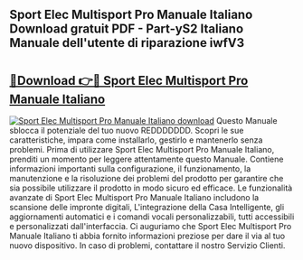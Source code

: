 ## Sport Elec Multisport Pro Manuale Italiano Download gratuit PDF - Part-yS2 Italiano Manuale dell'utente di riparazione iwfV3

# <h2><a href="http://dfc3rwa.blite.top/?on=Sport+Elec+Multisport+Pro+Manuale+Italiano">🔗Download 👉🔴 Sport Elec Multisport Pro Manuale Italiano</a></h2>

[![Sport Elec Multisport Pro Manuale Italiano download](https://i.imgur.com/lujVjoI.png)](http://dfc3rwa.blite.top/?on=Sport+Elec+Multisport+Pro+Manuale+Italiano)
Questo Manuale sblocca il potenziale del tuo nuovo REDDDDDDD. Scopri le sue caratteristiche, impara come installarlo, gestirlo e mantenerlo senza problemi. Prima di utilizzare Sport Elec Multisport Pro Manuale Italiano, prenditi un momento per leggere attentamente questo Manuale. Contiene informazioni importanti sulla configurazione, il funzionamento, la manutenzione e la risoluzione dei problemi del prodotto per garantire che sia possibile utilizzare il prodotto in modo sicuro ed efficace. Le funzionalità avanzate di Sport Elec Multisport Pro Manuale Italiano includono la scansione delle impronte digitali, L'integrazione della Casa Intelligente, gli aggiornamenti automatici e i comandi vocali personalizzabili, tutti accessibili e personalizzati dall'interfaccia. Ci auguriamo che Sport Elec Multisport Pro Manuale Italiano ti abbia fornito informazioni preziose per dare il via al tuo nuovo dispositivo. In caso di problemi, contattare il nostro Servizio Clienti.
